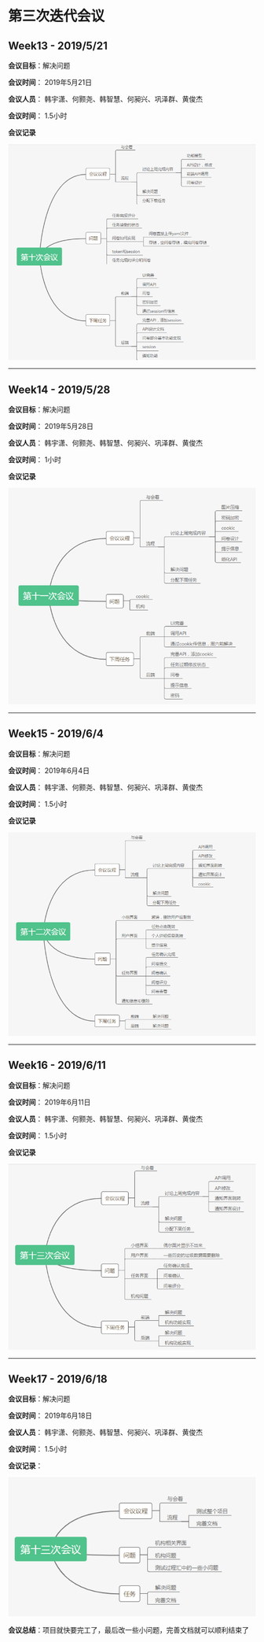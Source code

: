 # 第三次迭代会议

## Week13 - 2019/5/21

**会议目标**：解决问题

**会议时间**： 2019年5月21日

**会议人员**： 韩宇潇、何颢尧、韩智慧、何昶兴、巩泽群、黄俊杰

**会议时间**： 1.5小时

**会议记录**

![Week 13](image/Week13.png)

----

## Week14 - 2019/5/28

**会议目标**：解决问题

**会议时间**： 2019年5月28日

**会议人员**： 韩宇潇、何颢尧、韩智慧、何昶兴、巩泽群、黄俊杰

**会议时间**： 1小时

**会议记录**

![Week 14](image/Week14.png)

----


## Week15 - 2019/6/4

**会议目标**：解决问题

**会议时间**： 2019年6月4日

**会议人员**： 韩宇潇、何颢尧、韩智慧、何昶兴、巩泽群、黄俊杰

**会议时间**： 1.5小时

**会议记录**

![Week 15](image/Week15.png)

----

## Week16 - 2019/6/11

**会议目标**：解决问题

**会议时间**： 2019年6月11日

**会议人员**： 韩宇潇、何颢尧、韩智慧、何昶兴、巩泽群、黄俊杰

**会议时间**： 1.5小时

**会议记录**

![Week 16](image/Week16.png)

----


## Week17 - 2019/6/18

**会议目标**：解决问题

**会议时间**： 2019年6月18日

**会议人员**： 韩宇潇、何颢尧、韩智慧、何昶兴、巩泽群、黄俊杰

**会议时间**： 1.5小时

**会议记录**：

![Week 17](image/Week17.png)

**会议总结**：项目就快要完工了，最后改一些小问题，完善文档就可以顺利结束了